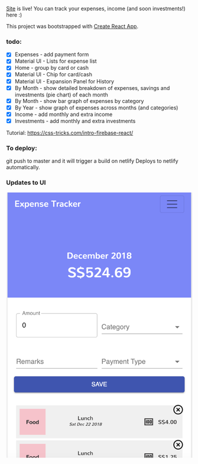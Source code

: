 [Site](http://imma-save-more-money.netlify.com/) is live! You can track your expenses, income (and soon investments!) here :) 

This project was bootstrapped with [Create React App](https://github.com/facebookincubator/create-react-app).

### todo:
- [x] Expenses - add payment form
- [x] Material UI - Lists for expense list
- [x] Home - group by card or cash 
- [x] Material UI - Chip for card/cash
- [x] Material UI - Expansion Panel for History
- [x] By Month - show detailed breakdown of expenses, savings and investments (pie chart) of each month
- [x] By Month - show bar graph of expenses by category
- [x] By Year - show graph of expenses across months (and categories)
- [x] Income - add monthly and extra income 
- [x] Investments - add monthly and extra investments 

Tutorial: https://css-tricks.com/intro-firebase-react/
 
### To deploy: 
git push to master and it will trigger a build on netlify 
Deploys to netlify automatically.

### Updates to UI 
![Pic1](img1.png)

